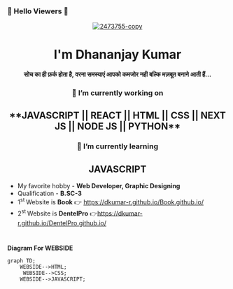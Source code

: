 ### 🙏 Hello Viewers 🙏
<p align="center"><a href="https://ibb.co/PMpnXcS"><img src="https://i.ibb.co/PMpnXcS/2473755-copy.png" alt="2473755-copy" border="0"></a></p>

<h1 align="center">I'm Dhananjay Kumar</h1>
<h4 align="center">सोच का ही फ़र्क होता है, वरना समस्याएं आपको कमजोर नही बल्कि मज़बूत बनाने आती हैं…</h4>

<!-- **Dkumar-R/DKumar-R** is a ✨ _special_ ✨ repository because its `README.md` (this file) appears on your GitHub profile. -->

<!-- Here are some ideas to get you started: -->
<h3 align="center">🔭 I’m currently working on </h3>
<h2 align="center"> **JAVASCRIPT || REACT || HTML || CSS || NEXT JS || NODE JS || PYTHON** </h2>
<h3 align="center">🌱 I’m currently learning </h3>
<h2 align="center">JAVASCRIPT</h2>

- My favorite hobby - **Web Developer, Graphic Designing**
- Qualification - **B.SC-3**
- 1<sup>st </sup> Website is **Book** 👉 https://dkumar-r.github.io/Book.github.io/
- 2<sup>st </sup> Website is **DentelPro** 👉https://dkumar-r.github.io/DentelPro.github.io/
    <h1></h1>
**Diagram For WEBSIDE**
```mermaid
graph TD;
    WEBSIDE-->HTML;
     WEBSIDE-->CSS;
    WEBSIDE-->JAVASCRIPT;
```

